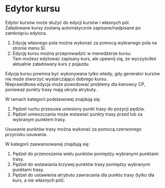 # Edytor kursu
  
Edytor kursów może służyć do edycji kursów i własnych pól.  
Załadowane kursy zostaną automatycznie zapisane/nadpisane po zamknięciu edytora.  
  
1) Edycję własnego pola można wykonać za pomocą wybranego pola na stronie menu SI.  
2) Edycję kursu można przeprowadzić w menedżerze kursu.   
   Tam możesz edytować zapisany kurs, ale upewnij się, że wyczyściłeś aktualnie załadowany kurs z pojazdu.  
  
Edycja kursu powinna być wykonywana tylko wtedy, gdy generator kursów nie może stworzyć wystarczająco dobrego kursu.  
Nieprawidłowa edycja może powodować problemy dla kierowcy CP, ponieważ punkty trasy mają ukryte atrybuty.  


  
W ramach kategorii podstawowej znajdują się:  
1) Pędzel ruchu przesuwa uniesiony punkt trasy do pozycji pędzla.  
2) Pędzel umieszczania może wstawiać punkty trasy przed lub za wybranym punktem trasy.  
  
Usuwanie punktów trasy można wykonać za pomocą czerwonego przycisku usuwania.  


  
W kategorii zaawansowanej znajdują się:  
1) Pędzel do przenoszenia wielu punktów pomiędzy wybranymi punktami trasy.  
2) Pędzel do wstawiania krzywej punktów trasy pomiędzy wybranymi punktami trasy.  
3) Pędzel do ustawienia atrybutu zawracania dla punktu trasy (tylko dla kurs, a nie własnych pól).  


